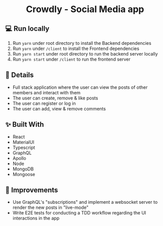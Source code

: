 <h1 id="top" align="center">Crowdly  - Social Media app</h1>

## 💻 Run locally

1. Run `yarn` under root directory to install the Backend dependencies
2. Run `yarn` under `/client` to install the Frontend dependencies
3. Run `yarn start` under root directory to run the backend server locally
4. Run `yarn start` under `/client` to run the frontend server

## 📌 Details

- Full stack application where the user can view the posts of other members and interact with them
- The user can create, remove & like posts
- The user can register or log in
- The user can add, view & remove comments

## ✨ Built With

- React
- MaterialUI
- Typescript
- GraphQL
- Apollo
- Node
- MongoDB
- Mongoose

## 🚀 Improvements

- Use GraphQL's "subscriptions" and implement a websocket server to render the new posts in "live-mode"
- Write E2E tests for conducting a TDD workflow regarding the UI interactions in the app
